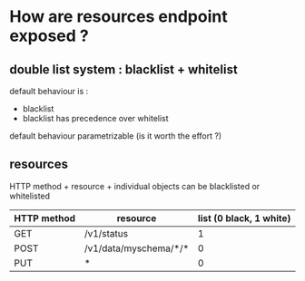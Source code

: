 # How are resources endpoint exposed ?

## double list system : blacklist + whitelist

default behaviour is  : 
- blacklist
- blacklist has precedence over whitelist

default behaviour parametrizable (is it worth the effort ?)

## resources

HTTP method + resource + individual objects can be blacklisted or whitelisted

| HTTP method | resource  | list (0 black, 1 white) |  
|------|------|------|  
| GET | /v1/status | 1 |  
| POST | /v1/data/myschema/\*/\* | 0 |   
| PUT | \* | 0 | 
